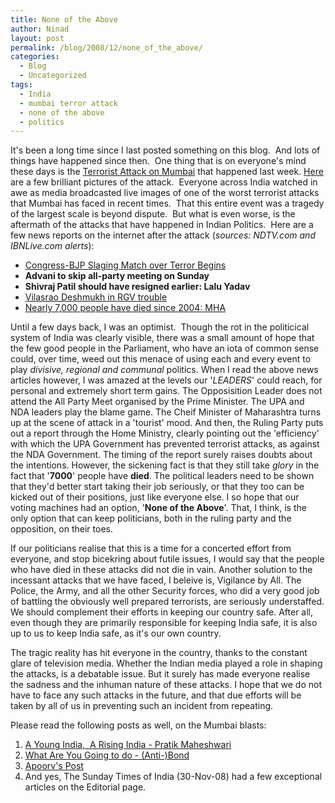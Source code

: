 ```yaml
---
title: None of the Above
author: Ninad
layout: post
permalink: /blog/2008/12/none_of_the_above/
categories:
  - Blog
  - Uncategorized
tags:
  - India
  - mumbai terror attack
  - none of the above
  - politics
---
```

It's been a long time since I last posted something on this blog.  And lots of things have happened since then.  One thing that is on everyone's mind these days is the [Terrorist Attack on Mumbai][1] that happened last week. [Here][2] are a few brilliant pictures of the attack.  Everyone across India watched in awe as media broadcasted live images of one of the worst terrorist attacks that Mumbai has faced in recent times.  That this entire event was a tragedy of the largest scale is beyond dispute.  But what is even worse, is the aftermath of the attacks that have happened in Indian Politics.  Here are a few news reports on the internet after the attack (*sources: NDTV.com and IBNLive.com alerts*):

  * [Congress-BJP Slaging Match over Terror Begins](http://www.ndtv.com/convergence/ndtv/mumbaiterrorstrike/Election_Story.aspx?ID=NEWEN20080074495&type=News "NDTV Feed")
  * **Advani to skip all-party meeting on Sunday**
  * **Shivraj Patil should have resigned earlier: Lalu Yadav**
  * [Vilasrao Deshmukh in RGV trouble](http://www.ndtv.com/convergence/ndtv/mumbaiterrorstrike/Election_Story.aspx?ID=NEWEN20080074730&type=News "NDTV Feed")
  * [Nearly 7,000 people have died since 2004: MHA](http://www.ndtv.com/convergence/ndtv/story.aspx?id=NEWEN20080074695 "NDTV Feed")

Until a few days back, I was an optimist.  Though the rot in the politicical system of India was clearly visible, there was a small amount of hope that the few good people in the Parliament, who have an iota of common sense could, over time, weed out this menace of using each and every event to play *divisive, regional and communal* politics. When I read the above news articles however, I was amazed at the levels our '*LEADERS*' could reach, for personal and extremely short term gains. The Opposisition Leader does not attend the All Party Meet organised by the Prime Minister. The UPA and NDA leaders play the blame game. The Cheif Minister of Maharashtra turns up at the scene of attack in a 'tourist' mood. And then, the Ruling Party puts out a report through the Home Ministry, clearly pointing out the 'efficiency' with which the UPA Government has prevented terrorist attacks, as against the NDA Government. The timing of the report surely raises doubts about the intentions. However, the sickening fact is that they still take *glory* in the fact that '**7000**' people have **died**. The political leaders need to be shown that they'd better start taking their job seriously, or that they too can be kicked out of their positions, just like everyone else. I so hope that our voting machines had an option, '**None of the Above**'. That, I think, is the only option that can keep politicians, both in the ruling party and the opposition, on their toes.

If our politicians realise that this is a time for a concerted effort from everyone, and stop bicekring about futile issues, I would say that the people who have died in these attacks did not die in vain. Another solution to the incessant attacks that we have faced, I beleive is, Vigilance by All. The Police, the Army, and all the other Security forces, who did a very good job of battling the obviously well prepared terrorists, are seriously understaffed. We should complement their efforts in keeping our country safe. After all, even though they are primarily responsible for keeping India safe, it is also up to us to keep India safe, as it's our own country.

The tragic reality has hit everyone in the country, thanks to the constant glare of television media. Whether the Indian media played a role in shaping the attacks, is a debatable issue. But it surely has made everyone realise the sadness and the inhuman nature of these attacks. I hope that we do not have to face any such attacks in the future, and that due efforts will be taken by all of us in preventing such an incident from repeating.

Please read the following posts as well, on the Mumbai blasts:

  1. [A Young India,  A Rising India - Pratik Maheshwari](http://bitspratik.blogspot.com/2008/11/ayoung-india-rising-india.html "Pratik's Post")
  2. [What Are You Going to do - (Anti-)Bond](http://akashbadave.blogspot.com/2008/11/what-are-u-going-to-do-about-it.html "Bond's Post")
  3. [Apoorv's Post](http://iamapoorv.blogspot.com/2008/11/my-first-blog.html "Apoorv's Post")
  4. And yes, The Sunday Times of India (30-Nov-08) had a few exceptional articles on the Editorial page.

 [1]: http://news.google.com/news?client=opera&rls=en&q=mumbai+terror+attack&sourceid=opera&ie=utf-8&oe=utf-8&um=1&hl=en&sa=X&oi=news_group&resnum=1&ct=title
 [2]: http://www.boston.com/bigpicture/2008/11/mumbai_under_attack.html
